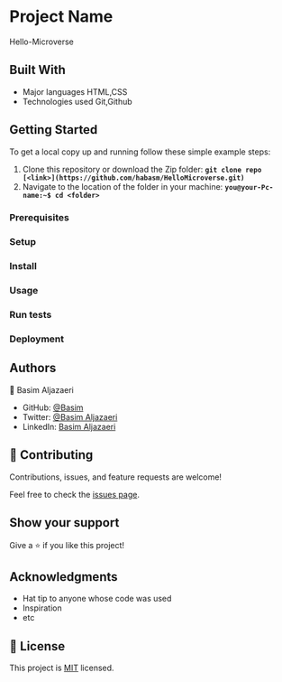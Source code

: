 # Project Name
Hello-Microverse
## Built With

- Major languages HTML,CSS
- Technologies used Git,Github

## Getting Started

To get a local copy up and running follow these simple example steps:
1. Clone this repository or download the Zip folder:
**``git clone repo [<link>](https://github.com/habasm/HelloMicroverse.git)``**
1. Navigate to the location of the folder in your machine:
**``you@your-Pc-name:~$ cd <folder>``**

### Prerequisites

### Setup

### Install

### Usage

### Run tests

### Deployment


## Authors

👤 Basim Aljazaeri

- GitHub: [@Basim](https://github.com/ShiroYaksha90)
- Twitter: [@Basim Aljazaeri](https://twitter.com/Basim_AlJazaeri)
- LinkedIn: [Basim Aljazaeri](https://www.linkedin.com/in/basim-aljazaeri-603682201/)


## 🤝 Contributing

Contributions, issues, and feature requests are welcome!

Feel free to check the [issues page](../../issues/).

## Show your support

Give a ⭐️ if you like this project!

## Acknowledgments

- Hat tip to anyone whose code was used
- Inspiration
- etc

## 📝 License

This project is [MIT](./LICENSE) licensed.
